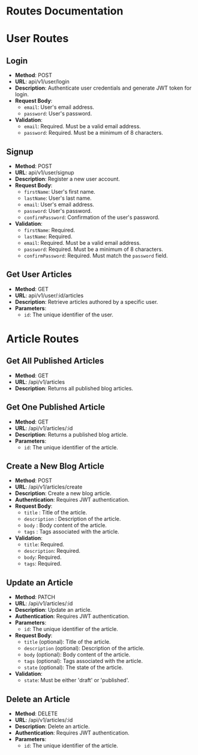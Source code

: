 # Routes Documentation

# User Routes

## Login

- **Method**: POST
- **URL**: api/v1/user/login
- **Description**: Authenticate user credentials and generate JWT token for login.
- **Request Body**:
  - `email`: User's email address.
  - `password`: User's password.
- **Validation**:
  - `email`: Required. Must be a valid email address.
  - `password`: Required. Must be a minimum of 8 characters.

## Signup

- **Method**: POST
- **URL**: api/v1/user/signup
- **Description**: Register a new user account.
- **Request Body**:
  - `firstName`: User's first name.
  - `lastName`: User's last name.
  - `email`: User's email address.
  - `password`: User's password.
  - `confirmPassword`: Confirmation of the user's password.
- **Validation**:
  - `firstName`: Required.
  - `lastName`: Required.
  - `email`: Required. Must be a valid email address.
  - `password`: Required. Must be a minimum of 8 characters.
  - `confirmPassword`: Required. Must match the `password` field.

## Get User Articles

- **Method**: GET
- **URL**: api/v1/user/:id/articles
- **Description**: Retrieve articles authored by a specific user.
- **Parameters**:
  - `id`: The unique identifier of the user.

# Article Routes

## Get All Published Articles

- **Method**: GET
- **URL**: /api/v1/articles
- **Description**: Returns all published blog articles.

## Get One Published Article

- **Method**: GET
- **URL**: /api/v1/articles/:id
- **Description**: Returns a published blog article.
- **Parameters**:
  - `id`: The unique identifier of the article.

## Create a New Blog Article

- **Method**: POST
- **URL**: /api/v1/articles/create
- **Description**: Create a new blog article.
- **Authentication**: Requires JWT authentication.
- **Request Body**:
  - `title` : Title of the article.
  - `description` : Description of the article.
  - `body` : Body content of the article.
  - `tags` : Tags associated with the article.
- **Validation**:
  - `title`: Required.
  - `description`: Required.
  - `body`: Required.
  - `tags`: Required.

## Update an Article

- **Method**: PATCH
- **URL**: /api/v1/articles/:id
- **Description**: Update an article.
- **Authentication**: Requires JWT authentication.
- **Parameters**:
  - `id`: The unique identifier of the article.
- **Request Body**:
  - `title` (optional): Title of the article.
  - `description` (optional): Description of the article.
  - `body` (optional): Body content of the article.
  - `tags` (optional): Tags associated with the article.
  - `state` (optional): The state of the article.
- **Validation**:
  - `state`: Must be either 'draft' or 'published'.

## Delete an Article

- **Method**: DELETE
- **URL**: /api/v1/articles/:id
- **Description**: Delete an article.
- **Authentication**: Requires JWT authentication.
- **Parameters**:
  - `id`: The unique identifier of the article.
